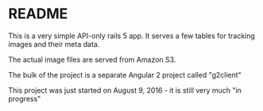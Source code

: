 # README

This is a very simple API-only rails 5 app.  It serves a few tables for tracking images and their meta data.

The actual image files are served from Amazon S3.

The bulk of the project is a separate Angular 2 project called "g2client"

This project was just started on August 9, 2016 - it is still very much "in progress"